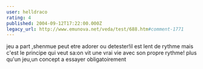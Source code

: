 ```yaml
---
user: helldraco
rating: 4
published: 2004-09-12T17:22:00.000Z
legacy_url: http://www.emunova.net/veda/test/688.htm#comment-1771
---
```

jeu a part ,shenmue peut etre adorer ou detester!il est lent de rythme mais c'est le principe qui veut sa:on vit une vrai vie avec son propre rythme! plus qu'un jeu,un concept a essayer obligatoirement